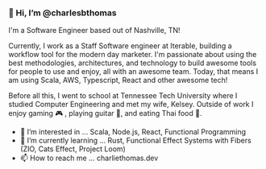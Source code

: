 ### 👋 Hi, I’m @charlesbthomas

I'm a Software Engineer based out of Nashville, TN!

Currently, I work as a Staff Software engineer at Iterable, building a workflow tool for the modern day marketer. I'm passionate about using the best methodologies, architectures, and technology to build awesome tools for people to use and enjoy, all with an awesome team. Today, that means I am using Scala, AWS, Typescript, React and other awesome tech!

Before all this, I went to school at Tennessee Tech University where I studied Computer Engineering and met my wife, Kelsey. Outside of work I enjoy gaming 🎮 , playing guitar 🎸, and eating Thai food 🍛.


- 👀 I’m interested in ... Scala, Node.js, React, Functional Programming
- 🌱 I’m currently learning ... Rust, Functional Effect Systems with Fibers (ZIO, Cats Effect, Project Loom)
- 📫 How to reach me ... charliethomas.dev

<!---
charlesbthomas/charlesbthomas is a ✨ special ✨ repository because its `README.md` (this file) appears on your GitHub profile.
You can click the Preview link to take a look at your changes.
--->
